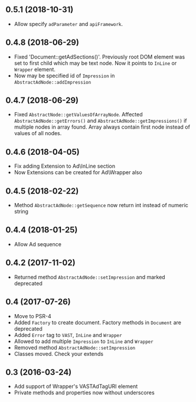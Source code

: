 ## 0.5.1 (2018-10-31)
  * Allow specify `adParameter` and `apiFramework`. 

## 0.4.8 (2018-06-29)
  * Fixed 'Document::getAdSections()'. Previously root DOM element was set to first child which may be text node. Now it points to `InLine` or `Wrapper` element.
  * Now may be specified id of `Impression` in `AbstractAdNode::addImpression`

## 0.4.7 (2018-06-29)
  * Fixed `AbstractNode::getValuesOfArrayNode`. Affected  `AbstractAdNode::getErrors()` and `AbstractAdNode::getImpressions()` if multiple nodes in array found. Array always contain first node instead of values of all nodes.

## 0.4.6 (2018-04-05)
  * Fix adding Extension to Ad\InLine section
  * Now Extensions can be created for Ad\Wrapper also

## 0.4.5 (2018-02-22)
  * Method `AbstractAdNode::getSequence` now return int instead of numeric string 

## 0.4.4 (2018-01-25)
  * Allow Ad sequence

## 0.4.2 (2017-11-02)
  * Returned method `AbstractAdNode::setImpression` and marked deprecated

## 0.4 (2017-07-26)
  * Move to PSR-4
  * Added `Factory` to create document. Factory methods in `Document` are deprecated
  * Added `Error` tag to `VAST`, `InLine` and `Wrapper`
  * Allowed to add multiple `Impression` to `InLine` and `Wrapper`
  * Removed method `AbstractAdNode::setImpression` 
  * Classes moved. Check your extends

## 0.3 (2016-03-24)
  * Add support of Wrapper's VASTAdTagURI element
  * Private methods and properties now without underscores
